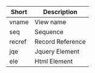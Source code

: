| Short  | Description      |
|--------|------------------|
| vname  | View name        |
| seq    | Sequence         |
| recref | Record Reference |
| jqe    | Jquery Element   |
| ele    | Html Element     |
